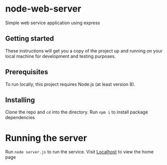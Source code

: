 # node-web-server

Simple web service application using express

## Getting started

These instructions will get you a copy of the project up and running on your local machine for development and testing purposes.

## Prerequisites

To run locally, this project requires Node.js (at least version 8).

## Installing

Clone the repo and `cd` into the directory. Run `npm i` to install package dependencies

# Running the server

Run `node server.js` to run the service. Visit [Localhost](`http://localhost:4000/`) to view the home page
